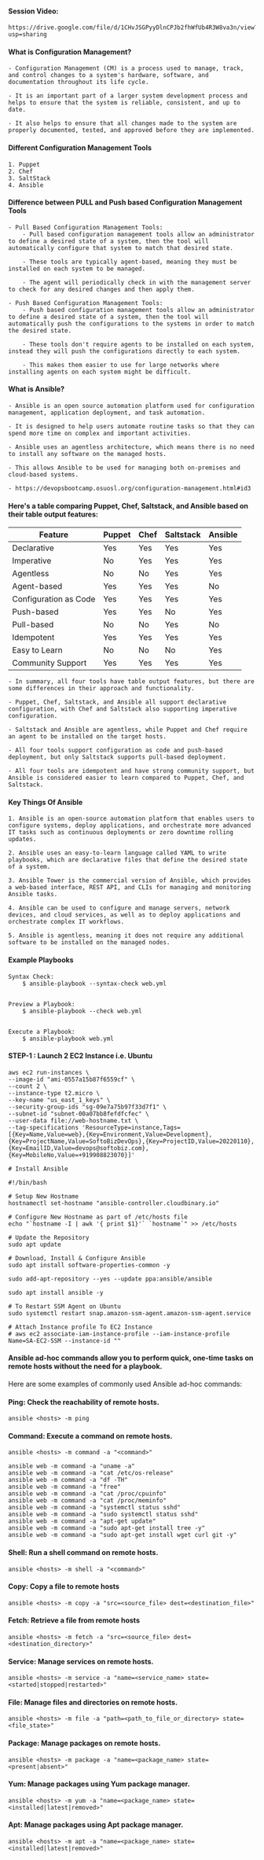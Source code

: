 #### Session Video:
    https://drive.google.com/file/d/1CHvJSGPyyDlnCPJb2fhWfUb4R3W8va3n/view?usp=sharing

#### What is Configuration Management?

    - Configuration Management (CM) is a process used to manage, track, and control changes to a system's hardware, software, and documentation throughout its life cycle. 
    
    - It is an important part of a larger system development process and helps to ensure that the system is reliable, consistent, and up to date. 
    
    - It also helps to ensure that all changes made to the system are properly documented, tested, and approved before they are implemented.

#### Different Configuration Management Tools
    
    1. Puppet
    2. Chef
    3. SaltStack
    4. Ansible

#### Difference between PULL and Push based Configuration Management Tools

    - Pull Based Configuration Management Tools:
        - Pull based configuration management tools allow an administrator to define a desired state of a system, then the tool will automatically configure that system to match that desired state. 
        
        - These tools are typically agent-based, meaning they must be installed on each system to be managed. 
        
        - The agent will periodically check in with the management server to check for any desired changes and then apply them.

    - Push Based Configuration Management Tools:
        - Push based configuration management tools allow an administrator to define a desired state of a system, then the tool will automatically push the configurations to the systems in order to match the desired state. 
        
        - These tools don't require agents to be installed on each system, instead they will push the configurations directly to each system. 
        
        - This makes them easier to use for large networks where installing agents on each system might be difficult.

#### What is Ansible?

    - Ansible is an open source automation platform used for configuration management, application deployment, and task automation. 
    
    - It is designed to help users automate routine tasks so that they can spend more time on complex and important activities. 
    
    - Ansible uses an agentless architecture, which means there is no need to install any software on the managed hosts. 
    
    - This allows Ansible to be used for managing both on-premises and cloud-based systems.

    - https://devopsbootcamp.osuosl.org/configuration-management.html#id3

#### Here's a table comparing Puppet, Chef, Saltstack, and Ansible based on their table output features:

| Feature | Puppet | Chef | Saltstack | Ansible |
|---------|--------|------|-----------|---------|
| Declarative	| Yes | Yes | Yes | Yes |
| Imperative	| No | Yes | Yes | Yes |
| Agentless	| No	| No | Yes | Yes |
| Agent-based	| Yes | Yes | Yes | No |
| Configuration as Code	| Yes | Yes | Yes | Yes |
| Push-based	| Yes | Yes | No | Yes |
| Pull-based	| No | No | Yes	| No |
| Idempotent	| Yes | Yes | Yes | Yes |
| Easy to Learn	| No | No | No | Yes |
| Community Support	| Yes | Yes | Yes |	Yes |


    - In summary, all four tools have table output features, but there are some differences in their approach and functionality. 
    
    - Puppet, Chef, Saltstack, and Ansible all support declarative configuration, with Chef and Saltstack also supporting imperative configuration. 
    
    - Saltstack and Ansible are agentless, while Puppet and Chef require an agent to be installed on the target hosts. 
    
    - All four tools support configuration as code and push-based deployment, but only Saltstack supports pull-based deployment. 
    
    - All four tools are idempotent and have strong community support, but Ansible is considered easier to learn compared to Puppet, Chef, and Saltstack.

#### Key Things Of Ansible
    1. Ansible is an open-source automation platform that enables users to configure systems, deploy applications, and orchestrate more advanced IT tasks such as continuous deployments or zero downtime rolling updates.

    2. Ansible uses an easy-to-learn language called YAML to write playbooks, which are declarative files that define the desired state of a system.

    3. Ansible Tower is the commercial version of Ansible, which provides a web-based interface, REST API, and CLIs for managing and monitoring Ansible tasks.

    4. Ansible can be used to configure and manage servers, network devices, and cloud services, as well as to deploy applications and orchestrate complex IT workflows.

    5. Ansible is agentless, meaning it does not require any additional software to be installed on the managed nodes.

#### Example Playbooks

    Syntax Check:
        $ ansible-playbook --syntax-check web.yml


    Preview a Playbook:
        $ ansible-playbook --check web.yml


    Execute a Playbook:
        $ ansible-playbook web.yml

#### STEP-1 : Launch 2 EC2 Instance i.e. Ubuntu

```
aws ec2 run-instances \
--image-id "ami-0557a15b87f6559cf" \ 
--count 2 \
--instance-type t2.micro \
--key-name "us_east_1_keys" \
--security-group-ids "sg-09e7a75b97f33d7f1" \
--subnet-id "subnet-00a07bb8fefdfcfec" \
--user-data file://web-hostname.txt \
--tag-specifications 'ResourceType=instance,Tags=[{Key=Name,Value=web},{Key=Environment,Value=Development},{Key=ProjectName,Value=SoftoBizDevOps},{Key=ProjectID,Value=20220110},{Key=EmailID,Value=devops@softobiz.com},{Key=MobileNo,Value=+919908823070}]'

```


```
# Install Ansible 

#!/bin/bash

# Setup New Hostname
hostnamectl set-hostname "ansible-controller.cloudbinary.io"

# Configure New Hostname as part of /etc/hosts file 
echo "`hostname -I | awk '{ print $1}'` `hostname`" >> /etc/hosts

# Update the Repository
sudo apt update

# Download, Install & Configure Ansible
sudo apt install software-properties-common -y 

sudo add-apt-repository --yes --update ppa:ansible/ansible

sudo apt install ansible -y 

# To Restart SSM Agent on Ubuntu 
sudo systemctl restart snap.amazon-ssm-agent.amazon-ssm-agent.service

# Attach Instance profile To EC2 Instance 
# aws ec2 associate-iam-instance-profile --iam-instance-profile Name=SA-EC2-SSM --instance-id ""

```

#### Ansible ad-hoc commands allow you to perform quick, one-time tasks on remote hosts without the need for a playbook. 

Here are some examples of commonly used Ansible ad-hoc commands:

#### Ping: Check the reachability of remote hosts.
```
ansible <hosts> -m ping
```

#### Command: Execute a command on remote hosts.
```
ansible <hosts> -m command -a "<command>"

ansible web -m command -a "uname -a"
ansible web -m command -a "cat /etc/os-release"
ansible web -m command -a "df -TH"
ansible web -m command -a "free"
ansible web -m command -a "cat /proc/cpuinfo"
ansible web -m command -a "cat /proc/meminfo"
ansible web -m command -a "systemctl status sshd"
ansible web -m command -a "sudo systemctl status sshd"
ansible web -m command -a "apt-get update"
ansible web -m command -a "sudo apt-get install tree -y"
ansible web -m command -a "sudo apt-get install wget curl git -y"
```

#### Shell: Run a shell command on remote hosts.
```
ansible <hosts> -m shell -a "<command>"
```

#### Copy: Copy a file to remote hosts
```
ansible <hosts> -m copy -a "src=<source_file> dest=<destination_file>"
```

#### Fetch: Retrieve a file from remote hosts
```
ansible <hosts> -m fetch -a "src=<source_file> dest=<destination_directory>"
```

#### Service: Manage services on remote hosts.
```
ansible <hosts> -m service -a "name=<service_name> state=<started|stopped|restarted>"
```

#### File: Manage files and directories on remote hosts.
```
ansible <hosts> -m file -a "path=<path_to_file_or_directory> state=<file_state>"
```

#### Package: Manage packages on remote hosts.
```
ansible <hosts> -m package -a "name=<package_name> state=<present|absent>"
```

#### Yum: Manage packages using Yum package manager.
```
ansible <hosts> -m yum -a "name=<package_name> state=<installed|latest|removed>"
```

#### Apt: Manage packages using Apt package manager.
```
ansible <hosts> -m apt -a "name=<package_name> state=<installed|latest|removed>"
```